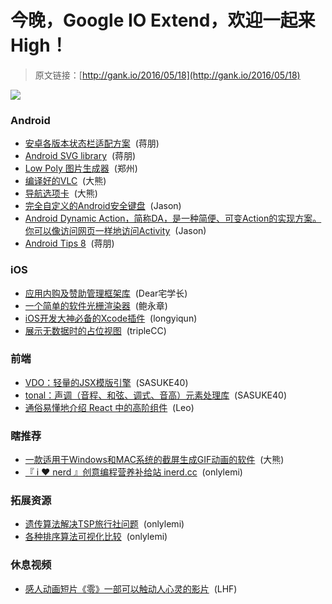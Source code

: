 # 今晚，Google IO Extend，欢迎一起来 High！

> 原文链接：[http://gank.io/2016/05/18](http://gank.io/2016/05/18)

![](http://ww4.sinaimg.cn/large/610dc034jw1f3zen8idmkj20dw0kun0i.jpg)

### Android

* [安卓各版本状态栏适配方案](https://github.com/CoolThink/StatusBarAdapt) &nbsp;(蒋朋)
* [Android SVG library](https://github.com/Pixplicity/sharp) &nbsp;(蒋朋)
* [Low Poly 图片生成器](https://github.com/zzhoujay/LowPoly) &nbsp;(郑州)
* [编译好的VLC](https://github.com/hanhailong/VCL-Android) &nbsp;(大熊)
* [导航选项卡](https://github.com/DevLight-Mobile-Agency/NavigationTabStrip) &nbsp;(大熊)
* [完全自定义的Android安全键盘](https://github.com/ziyeyouhu/CustomizeKeyboard) &nbsp;(Jason)
* [Android Dynamic Action，简称DA，是一种简便、可变Action的实现方案。你可以像访问网页一样地访问Activity](https://github.com/benniaobuguai/android-dynamic-action) &nbsp;(Jason)
* [Android Tips 8](http://www.wangchenlong.org/2016/05/18/tips/1605/181-android-tips-8/) &nbsp;(蒋朋)

### iOS

* [应用内购及赞助管理框架库](https://github.com/MosheBerman/PatronKit) &nbsp;(Dear宅学长)
* [一个简单的软件光栅渲染器](https://github.com/7heaven/SHSoftwareRasterizer) &nbsp;(鲍永章)
* [iOS开发大神必备的Xcode插件](http://www.jianshu.com/p/ac8ac991d77b) &nbsp;(longyiqun)
* [展示无数据时的占位视图](https://github.com/dzenbot/DZNEmptyDataSet) &nbsp;(tripleCC)

### 前端

* [VDO：轻量的JSX模版引擎](https://github.com/DylanPiercey/vdo) &nbsp;(SASUKE40)
* [tonal：声调（音程、和弦、调式、音高）元素处理库](https://github.com/danigb/tonal) &nbsp;(SASUKE40)
* [通俗易懂地介绍 React 中的高阶组件](http://www.jianshu.com/p/c2e46458b7a8) &nbsp;(Leo)

### 瞎推荐

* [一款适用于Windows和MAC系统的截屏生成GIF动画的软件](https://github.com/justinfrankel/licecap) &nbsp;(大熊)
* [『 i &hearts; nerd 』创意编程营养补给站 inerd.cc](https://github.com/onlylemi/inerd) &nbsp;(onlylemi)

### 拓展资源

* [遗传算法解决TSP旅行社问题](http://parano.github.io/GeneticAlgorithm-TSP/) &nbsp;(onlylemi)
* [各种排序算法可视化比较](http://www.cs.usfca.edu/~galles/visualization/ComparisonSort.html) &nbsp;(onlylemi)

### 休息视频

* [感人动画短片《零》一部可以触动人心灵的影片](http://weibo.com/p/230444dc8920cee626e38632150e67d90b933a) &nbsp;(LHF)

